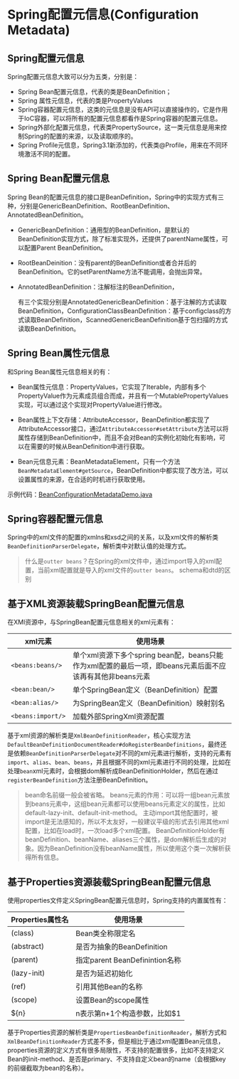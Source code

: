 # Spring配置元信息(Configuration Metadata)

## Spring配置元信息

Spring配置元信息大致可以分为五类，分别是：

* Spring Bean配置元信息，代表的类是BeanDefinition；
* Spring 属性元信息，代表的类是PropertyValues
* Spring容器配置元信息，这类的元信息是没有API可以直接操作的，它是作用于IoC容器，可以将所有的配置元信息都看作是Spring容器的配置元信息。
* Spring外部化配置元信息，代表类PropertySource，这一类元信息是用来控制Spring的配置的来源，以及读取顺序的。
* Spring Profile元信息，Spring3.1新添加的，代表类@Profile，用来在不同环境激活不同的配置。

## Spring Bean配置元信息

Spring Bean的配置元信息的接口是BeanDefinition，Spring中的实现方式有三种，分别是GenericBeanDefinition、RootBeanDefinition、AnnotatedBeanDefinition。

* GenericBeanDefinition：通用型的BeanDefinition，是默认的BeanDefinition实现方式，除了标准实现外，还提供了parentName属性，可以配置Parent BeanDefinition。

* RootBeanDeinition：没有parent的BeanDefinition或者合并后的BeanDefinition。它的setParentName方法不能调用，会抛出异常。

* AnnotatedBeanDefinition：注解标注的BeanDefinition，

  有三个实现分别是AnnotatedGenericBeanDefinition：基于注解的方式读取BeanDefinition，ConfigurationClassBeanDefinition：基于configclass的方式读取BeanDefinition，ScannedGenericBeanDefinition基于包扫描的方式读取BeanDefinition。

## Spring Bean属性元信息

和Spring Bean属性元信息相关的有：

* Bean属性元信息：PropertyValues，它实现了Iterable，内部有多个PropertyValue作为元素成员组合而成，并且有一个MutablePropertyValues实现，可以通过这个实现对PropertyValue进行修改。

* Bean属性上下文存储：AttributeAccessor，BeanDefinition都实现了AttributeAccessor接口，通过`AttributeAccessor#setAttribute`方法可以将属性存储到BeanDefinition中，而且不会对Bean的实例化初始化有影响，可以在需要的时候从BeanDefinition中进行获取。

* Bean元信息元素：BeanMetadataElement，只有一个方法`BeanMetadataElement#getSource`，BeanDefinition中都实现了改方法，可以设置属性的来源，在合适的时机进行获取使用。

示例代码：[BeanConfigurationMetadataDemo.java](https://github.com/wkk1994/spring-ioc-learn/blob/master/configuration-metadata/src/main/java/com/wkk/learn/spring/ioc/configuration/metadata/BeanConfigurationMetadataDemo.java)

## Spring容器配置元信息

Spring中的xml文件的配置的xmlns和xsd之间的关系，以及xml文件的解析类`BeanDefinitionParserDelegate`，解析类中对默认值的处理方式。

> 什么是`outter beans`？在Spring的xml文件中，通过import导入的xml配置，当前xml配置就是导入的xml文件的`outter beans`。
> schema和dtd的区别

## 基于XML资源装载SpringBean配置元信息

在XMl资源中，与SpringBean配置元信息相关的xml元素有：

|xml元素|使用场景|
|--|--|
|`<beans:beans/>`|单个xml资源下多个spring bean配，beans只能作为xml配置的最后一项，即beans元素后面不应该再有其他非beans元素|
|`<bean:bean/>`|单个SpringBean定义（BeanDefinition）配置|
|`<bean:alias/>`|为SpringBean定义（BeanDefinition）映射别名|
|`<beans:import/>`|加载外部SpringXml资源配置|

基于xml资源的解析类是`XmlBeanDefinitionReader`，核心实现方法`DefaultBeanDefinitionDocumentReader#doRegisterBeanDefinitions`，最终还是依赖`BeanDefinitionParserDelegate`对不同的xml元素进行解析，支持的元素有`import`、`alias`、`bean`、`beans`，并且根据不同的xml元素进行不同的处理，比如在处理`bean`xml元素时，会根据dom解析成BeanDefinitionHolder，然后在通过`registerBeanDefinition`方法注册BeanDefinition。

> bean命名前缀一般会被省略。
> beans元素的作用：可以将一组bean元素放到beans元素中，这组bean元素都可以使用beans元素定义的属性，比如default-lazy-init、default-init-method。
> 主动import其他配置时，被import是无法感知的，所以不太友好，一般建议平级的形式去引用其他xml配置，比如在load时，一次load多个xml配置。
> BeanDefinitionHolder有beanDefinition、beanName、aliases三个属性，是dom解析后生成的对象。因为BeanDefinition没有beanName属性，所以使用这个类一次解析获得所有信息。

## 基于Properties资源装载SpringBean配置元信息

使用properties文件定义SpringBean配置元信息时，Spring支持的内置属性有：

|Properties属性名|使用场景|
|--|--|
|(class)|Bean类全称限定名|
|(abstract)|是否为抽象的BeanDefinition|
|(parent)|指定parent BeanDefinintion名称|
|(lazy-init)|是否为延迟初始化|
|(ref)|引用其他Bean的名称|
|(scope)|设置Bean的scope属性|
|${n}|n表示第n+1个构造参数，比如$1|

基于Properties资源的解析类是`PropertiesBeanDefinitionReader`，解析方式和`XmlBeanDefinitionReader`方式差不多，但是相比于通过xml配置Bean元信息，properties资源的定义方式有很多局限性，不支持的配置很多，比如不支持定义Bean的init-method、是否是primary、不支持自定义bean的name（会根据key的前缀截取为bean的名称）。
